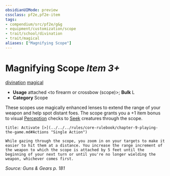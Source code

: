 ```yaml
---
obsidianUIMode: preview
cssclass: pf2e,pf2e-item
tags:
- compendium/src/pf2e/g&g
- equipment/customization/scope
- trait/school/divination
- trait/magical
aliases: ["Magnifying Scope"]
---
```

# Magnifying Scope *Item 3+*  
[divination](divination.md)  [magical](magical.md)  

- **Usage** attached <to firearm or crossbow (scope)>; **Bulk** L
- **Category** Scope

These scopes use magically enhanced lenses to extend the range of your weapon and help spot distant foes. The scope grants you a +1 item bonus to visual [Perception](../../skills.md#Perception) checks to [Seek](seek.md) creatures through the scope.

```ad-embed-ability
title: Activate [>](../../../rules/core-rulebook/chapter-9-playing-the-game.md#Actions "Single Action")

While gazing through the scope, you zoom in on your targets to make it easier to hit them at a distance. You increase the range increment of the weapon to which the scope is attached by 5 feet until the beginning of your next turn or until you're no longer wielding the weapon, whichever comes first.
```

*Source: Guns & Gears p. 181*
